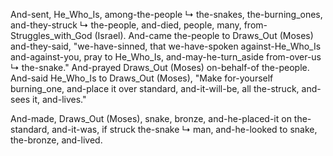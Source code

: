 
And-sent, He_Who_Is, among-the-people ↳ the-snakes, the-burning_ones, and-they-struck ↳ the-people, and-died, people, many, from-Struggles_with_God (Israel).
And-came the-people to Draws_Out (Moses) and-they-said, "we-have-sinned, that we-have-spoken against-He_Who_Is and-against-you, pray to He_Who_Is, and-may-he-turn_aside from-over-us ↳ the-snake." 
And-prayed Draws_Out (Moses) on-behalf-of the-people.
And-said He_Who_Is to Draws_Out (Moses), "Make for-yourself burning_one, and-place it over standard, and-it-will-be, all the-struck, and-sees it, and-lives."

And-made, Draws_Out (Moses), snake, bronze, and-he-placed-it on the-standard, and-it-was, if struck the-snake ↳ man, and-he-looked to snake, the-bronze, and-lived.

